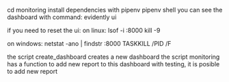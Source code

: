 cd monitoring
install dependencies with pipenv
pipenv shell
you can see the dashboard with command: evidently ui

if you need to reset the ui:
on linux:
lsof -i :8000
kill -9 <pid>

on windows:
netstat -ano | findstr :8000
TASKKILL /PID <pid> /F


the script create_dashboard creates a new dashboard
the script monitoring has a function to add new report to this dashboard
with testing, it is posible to add new report